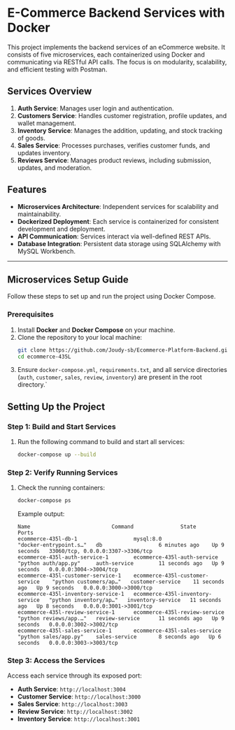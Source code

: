 # E-Commerce Backend Services with Docker

This project implements the backend services of an eCommerce website. It consists of five microservices, each containerized using Docker and communicating via RESTful API calls. The focus is on modularity, scalability, and efficient testing with Postman.

## Services Overview

1. **Auth Service**: Manages user login and authentication.
2. **Customers Service**: Handles customer registration, profile updates, and wallet management.
3. **Inventory Service**: Manages the addition, updating, and stock tracking of goods.
4. **Sales Service**: Processes purchases, verifies customer funds, and updates inventory.
5. **Reviews Service**: Manages product reviews, including submission, updates, and moderation.

## Features

- **Microservices Architecture**: Independent services for scalability and maintainability.
- **Dockerized Deployment**: Each service is containerized for consistent development and deployment.
- **API Communication**: Services interact via well-defined REST APIs.
- **Database Integration**: Persistent data storage using SQLAlchemy with MySQL Workbench.

---

## Microservices Setup Guide

Follow these steps to set up and run the project using Docker Compose.

### Prerequisites

1. Install **Docker** and **Docker Compose** on your machine.
2. Clone the repository to your local machine:
   ```bash
   git clone https://github.com/Joudy-sb/Ecommerce-Platform-Backend.git
   cd ecommerce-435L
3. Ensure `docker-compose.yml`, `requirements.txt`, and all service directories (`auth`, `customer`, `sales`, `review`, `inventory`) are present in the root directory.`

## Setting Up the Project

### Step 1: Build and Start Services
1. Run the following command to build and start all services:
   ```bash
   docker-compose up --build
   ```

### Step 2: Verify Running Services
1. Check the running containers:
   ```bash
   docker-compose ps
   ```
   Example output:
   ```
   Name                          Command               State           Ports
   ecommerce-435l-db-1                  mysql:8.0                          "docker-entrypoint.s…"   db                  6 minutes ago    Up 9 seconds   33060/tcp, 0.0.0.0:3307->3306/tcp
   ecommerce-435l-auth-service-1        ecommerce-435l-auth-service        "python auth/app.py"     auth-service        11 seconds ago   Up 9 seconds   0.0.0.0:3004->3004/tcp
   ecommerce-435l-customer-service-1    ecommerce-435l-customer-service    "python customers/ap…"   customer-service    11 seconds ago   Up 9 seconds   0.0.0.0:3000->3000/tcp
   ecommerce-435l-inventory-service-1   ecommerce-435l-inventory-service   "python inventory/ap…"   inventory-service   11 seconds ago   Up 8 seconds   0.0.0.0:3001->3001/tcp
   ecommerce-435l-review-service-1      ecommerce-435l-review-service      "python reviews/app.…"   review-service      11 seconds ago   Up 9 seconds   0.0.0.0:3002->3002/tcp   
   ecommerce-435l-sales-service-1       ecommerce-435l-sales-service       "python sales/app.py"    sales-service       8 seconds ago   Up 6 seconds   0.0.0.0:3003->3003/tcp
   ```

### Step 3: Access the Services
Access each service through its exposed port:

- **Auth Service**: `http://localhost:3004`
- **Customer Service**: `http://localhost:3000`
- **Sales Service**: `http://localhost:3003`
- **Review Service**: `http://localhost:3002`
- **Inventory Service**: `http://localhost:3001`

